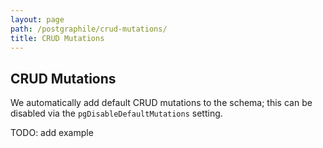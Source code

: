 ```yaml
---
layout: page
path: /postgraphile/crud-mutations/
title: CRUD Mutations
---
```


## CRUD Mutations

We automatically add default CRUD mutations to the schema; this can be disabled
via the `pgDisableDefaultMutations` setting.

TODO: add example
